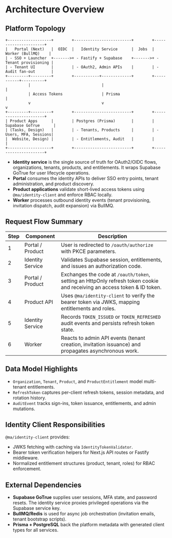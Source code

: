 # Architecture Overview

## Platform Topology

```
+-------------------+        +-------------------------+        +----------------------+
|   Portal (Next)   |  OIDC  |   Identity Service      |  Jobs  |   Worker (BullMQ)    |
| - SSO + Launcher  +------->+ - Fastify + Supabase    +------->+ - Tenant provisioning |
| - Tenant UI       |        | - OAuth2, Admin APIs    |        | - Audit fan-out       |
+---------+---------+        +-----------+-------------+        +-----------+----------+
          |                               |                                 |
          | Access Tokens                 | Prisma                          |
          v                               v                                 v
+---------+---------+        +-------------------------+        +----------------------+
| Product Apps      |        | Postgres (Prisma)       |        | Supabase GoTrue      |
| (Tasks, Design)   |        | - Tenants, Products     |        | - Users, MFA, Sessions|
|  Website, Design) |        | - Entitlements, Audit   |        |                        |
+-------------------+        +-------------------------+        +----------------------+
```

- **Identity service** is the single source of truth for OAuth2/OIDC flows, organizations, tenants, products, and entitlements. It wraps Supabase GoTrue for user lifecycle operations.
- **Portal** consumes the identity APIs to deliver SSO entry points, tenant administration, and product discovery.
- **Product applications** validate short-lived access tokens using `@ma/identity-client` and enforce RBAC locally.
- **Worker** processes outbound identity events (tenant provisioning, invitation dispatch, audit expansion) via BullMQ.

## Request Flow Summary

| Step | Component | Description |
| ---- | --------- | ----------- |
| 1 | Portal / Product | User is redirected to `/oauth/authorize` with PKCE parameters. |
| 2 | Identity Service | Validates Supabase session, entitlements, and issues an authorization code. |
| 3 | Portal / Product | Exchanges the code at `/oauth/token`, setting an HttpOnly refresh token cookie and receiving an access token & ID token. |
| 4 | Product API | Uses `@ma/identity-client` to verify the bearer token via JWKS, mapping entitlements and roles. |
| 5 | Identity Service | Records `TOKEN_ISSUED` or `TOKEN_REFRESHED` audit events and persists refresh token state. |
| 6 | Worker | Reacts to admin API events (tenant creation, invitation issuance) and propagates asynchronous work. |

## Data Model Highlights

- `Organization`, `Tenant`, `Product`, and `ProductEntitlement` model multi-tenant entitlements.
- `RefreshToken` captures per-client refresh tokens, session metadata, and rotation history.
- `AuditEvent` tracks sign-ins, token issuance, entitlements, and admin mutations.

## Identity Client Responsibilities

`@ma/identity-client` provides:

- JWKS fetching with caching via `IdentityTokenValidator`.
- Bearer token verification helpers for Next.js API routes or Fastify middleware.
- Normalized entitlement structures (product, tenant, roles) for RBAC enforcement.

## External Dependencies

- **Supabase GoTrue** supplies user sessions, MFA state, and password resets. The identity service proxies privileged operations via the Supabase service key.
- **BullMQ/Redis** is used for async job orchestration (invitation emails, tenant bootstrap scripts).
- **Prisma + PostgreSQL** back the platform metadata with generated client types for all services.
